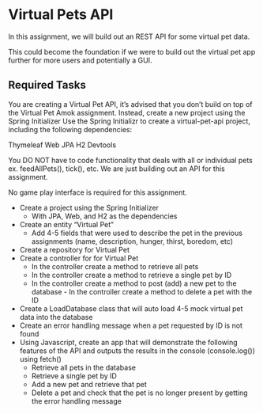 # Virtual Pets API 

In this assignment, we will build out an REST API for some virtual pet data. 

This could become the foundation if we were to build out the virtual pet app further for more users and potentially a GUI. 




## Required Tasks 

You are creating a Virtual Pet API, it’s advised that you don’t build on top of the Virtual Pet Amok assignment. Instead, create a new project using the Spring Initializer
Use the Spring Initializr to create a virtual-pet-api project, including the following dependencies:

Thymeleaf
Web
JPA
H2
Devtools

You DO NOT have to code functionality that deals with all or individual pets ex. feedAllPets(), tick(), etc. We are just building out an API for this assignment.

No game play interface is required for this assignment.

  - Create a project using the Spring Initializer 
    - With JPA, Web, and H2 as the dependencies 
  - Create an entity “Virtual Pet” 
    - Add 4-5 fields that were used to describe the pet in the previous assignments (name, description, hunger, thirst, boredom, etc) 
  - Create a repository for Virtual Pet 
  - Create a controller for for Virtual Pet 
    - In the controller create a method to retrieve all pets 
    - In the controller create a method to retrieve a single pet by ID 
    - In the controller create a method to post (add) a new pet to the database - In the controller create a method to delete a pet with the ID 
  - Create a LoadDatabase class that will auto load 4-5 mock virtual pet data into the database 
  - Create an error handling message when a pet requested by ID is not found
  - Using Javascript, create an app that will demonstrate the following features of the API and outputs the results in the console (console.log()) using fetch()
    - Retrieve all pets in the database 
    - Retrieve a single pet by ID 
    - Add a new pet and retrieve that pet 
    - Delete a pet and check that the pet is no longer present by getting the error handling message








